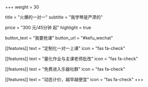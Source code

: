 +++
weight = 30

title = "火爆的一对一"
subtitle = "我学琴是严肃的"

price = "300 元/45分钟 起"
highlight = true

button_text = "我要抢课"
button_url = "#kefu_wechat"

[[features]]
  text = "定制化一对一上课"
  icon = "fas fa-check"

[[features]]
  text = "量化作业与主课老师批改"
  icon = "fas fa-check"
  
[[features]]
  text = "免费进入乐器社群"
  icon = "fas fa-check"
  
[[features]]
  text = "动态计价，越早越便宜"
  icon = "fas fa-check"
+++